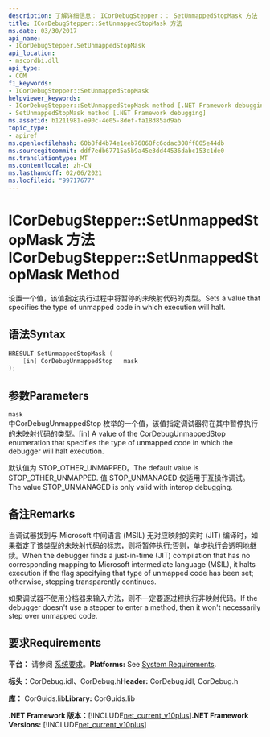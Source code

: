 ```yaml
---
description: 了解详细信息： ICorDebugStepper：： SetUnmappedStopMask 方法
title: ICorDebugStepper::SetUnmappedStopMask 方法
ms.date: 03/30/2017
api_name:
- ICorDebugStepper.SetUnmappedStopMask
api_location:
- mscordbi.dll
api_type:
- COM
f1_keywords:
- ICorDebugStepper::SetUnmappedStopMask
helpviewer_keywords:
- ICorDebugStepper::SetUnmappedStopMask method [.NET Framework debugging]
- SetUnmappedStopMask method [.NET Framework debugging]
ms.assetid: b1211981-e90c-4e05-8def-fa18d85ad9ab
topic_type:
- apiref
ms.openlocfilehash: 60b8fd4b74e1eeb76868fc6cdac308ff805e44db
ms.sourcegitcommit: ddf7edb67715a5b9a45e3dd44536dabc153c1de0
ms.translationtype: MT
ms.contentlocale: zh-CN
ms.lasthandoff: 02/06/2021
ms.locfileid: "99717677"
---
```

# <a name="icordebugsteppersetunmappedstopmask-method"></a><span data-ttu-id="e12de-103">ICorDebugStepper::SetUnmappedStopMask 方法</span><span class="sxs-lookup"><span data-stu-id="e12de-103">ICorDebugStepper::SetUnmappedStopMask Method</span></span>

<span data-ttu-id="e12de-104">设置一个值，该值指定执行过程中将暂停的未映射代码的类型。</span><span class="sxs-lookup"><span data-stu-id="e12de-104">Sets a value that specifies the type of unmapped code in which execution will halt.</span></span>  
  
## <a name="syntax"></a><span data-ttu-id="e12de-105">语法</span><span class="sxs-lookup"><span data-stu-id="e12de-105">Syntax</span></span>  
  
```cpp  
HRESULT SetUnmappedStopMask (  
    [in] CorDebugUnmappedStop   mask  
);  
```  
  
## <a name="parameters"></a><span data-ttu-id="e12de-106">参数</span><span class="sxs-lookup"><span data-stu-id="e12de-106">Parameters</span></span>  

 `mask`  
 <span data-ttu-id="e12de-107">中CorDebugUnmappedStop 枚举的一个值，该值指定调试器将在其中暂停执行的未映射代码的类型。</span><span class="sxs-lookup"><span data-stu-id="e12de-107">[in] A value of the CorDebugUnmappedStop enumeration that specifies the type of unmapped code in which the debugger will halt execution.</span></span>  
  
 <span data-ttu-id="e12de-108">默认值为 STOP_OTHER_UNMAPPED。</span><span class="sxs-lookup"><span data-stu-id="e12de-108">The default value is STOP_OTHER_UNMAPPED.</span></span> <span data-ttu-id="e12de-109">值 STOP_UNMANAGED 仅适用于互操作调试。</span><span class="sxs-lookup"><span data-stu-id="e12de-109">The value STOP_UNMANAGED is only valid with interop debugging.</span></span>  
  
## <a name="remarks"></a><span data-ttu-id="e12de-110">备注</span><span class="sxs-lookup"><span data-stu-id="e12de-110">Remarks</span></span>  

 <span data-ttu-id="e12de-111">当调试器找到与 Microsoft 中间语言 (MSIL) 无对应映射的实时 (JIT) 编译时，如果指定了该类型的未映射代码的标志，则将暂停执行;否则，单步执行会透明地继续。</span><span class="sxs-lookup"><span data-stu-id="e12de-111">When the debugger finds a just-in-time (JIT) compilation that has no corresponding mapping to Microsoft intermediate language (MSIL), it halts execution if the flag specifying that type of unmapped code has been set; otherwise, stepping transparently continues.</span></span>  
  
 <span data-ttu-id="e12de-112">如果调试器不使用分档器来输入方法，则不一定要逐过程执行非映射代码。</span><span class="sxs-lookup"><span data-stu-id="e12de-112">If the debugger doesn't use a stepper to enter a method, then it won't necessarily step over unmapped code.</span></span>  
  
## <a name="requirements"></a><span data-ttu-id="e12de-113">要求</span><span class="sxs-lookup"><span data-stu-id="e12de-113">Requirements</span></span>  

 <span data-ttu-id="e12de-114">**平台：** 请参阅 [系统要求](../../get-started/system-requirements.md)。</span><span class="sxs-lookup"><span data-stu-id="e12de-114">**Platforms:** See [System Requirements](../../get-started/system-requirements.md).</span></span>  
  
 <span data-ttu-id="e12de-115">**标头**：CorDebug.idl、CorDebug.h</span><span class="sxs-lookup"><span data-stu-id="e12de-115">**Header:** CorDebug.idl, CorDebug.h</span></span>  
  
 <span data-ttu-id="e12de-116">**库：** CorGuids.lib</span><span class="sxs-lookup"><span data-stu-id="e12de-116">**Library:** CorGuids.lib</span></span>  
  
 <span data-ttu-id="e12de-117">**.NET Framework 版本：**[!INCLUDE[net_current_v10plus](../../../../includes/net-current-v10plus-md.md)]</span><span class="sxs-lookup"><span data-stu-id="e12de-117">**.NET Framework Versions:** [!INCLUDE[net_current_v10plus](../../../../includes/net-current-v10plus-md.md)]</span></span>
